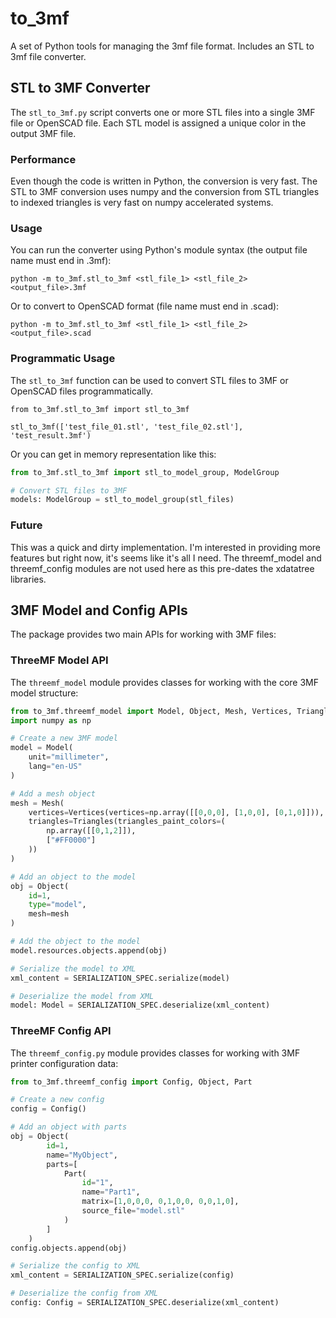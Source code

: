 # to_3mf
A set of Python tools for managing the 3mf file format. Includes an STL to 3mf file converter.

## STL to 3MF Converter

The `stl_to_3mf.py` script converts one or more STL files into a single 3MF file or OpenSCAD file. Each STL model is assigned a unique color in the output 3MF file.

### Performance

Even though the code is written in Python, the conversion is very fast. The STL to 3MF conversion uses numpy and the conversion from STL triangles to indexed triangles is very fast
on numpy accelerated systems.

### Usage

You can run the converter using Python's module syntax (the output file name must end in .3mf):

```
python -m to_3mf.stl_to_3mf <stl_file_1> <stl_file_2> <output_file>.3mf
```

Or to convert to OpenSCAD format (file name must end in .scad):

```
python -m to_3mf.stl_to_3mf <stl_file_1> <stl_file_2> <output_file>.scad
```

### Programmatic Usage

The `stl_to_3mf` function can be used to convert STL files to 3MF or OpenSCAD files programmatically.

```
from to_3mf.stl_to_3mf import stl_to_3mf

stl_to_3mf(['test_file_01.stl', 'test_file_02.stl'], 'test_result.3mf')
```

Or you can get in memory representation like this:

```python
from to_3mf.stl_to_3mf import stl_to_model_group, ModelGroup

# Convert STL files to 3MF
models: ModelGroup = stl_to_model_group(stl_files)
```

### Future

This was a quick and dirty implementation. I'm interested in providing more features 
but right now, it's seems like it's all I need. The threemf_model and threemf_config
modules are not used here as this pre-dates the xdatatree libraries.

## 3MF Model and Config APIs

The package provides two main APIs for working with 3MF files:

### ThreeMF Model API

The `threemf_model` module provides classes for working with the core 3MF model structure:

```python
from to_3mf.threemf_model import Model, Object, Mesh, Vertices, Triangles
import numpy as np

# Create a new 3MF model
model = Model(
    unit="millimeter",
    lang="en-US"
)

# Add a mesh object
mesh = Mesh(
    vertices=Vertices(vertices=np.array([[0,0,0], [1,0,0], [0,1,0]])),
    triangles=Triangles(triangles_paint_colors=(
        np.array([[0,1,2]]),
        ["#FF0000"]
    ))
)

# Add an object to the model
obj = Object(
    id=1,
    type="model",
    mesh=mesh
)

# Add the object to the model
model.resources.objects.append(obj)

# Serialize the model to XML
xml_content = SERIALIZATION_SPEC.serialize(model)

# Deserialize the model from XML
model: Model = SERIALIZATION_SPEC.deserialize(xml_content)
```

### ThreeMF Config API

The `threemf_config.py` module provides classes for working with 3MF printer configuration data:

```python
from to_3mf.threemf_config import Config, Object, Part

# Create a new config
config = Config()

# Add an object with parts
obj = Object(
        id=1,
        name="MyObject",
        parts=[
            Part(
                id="1",
                name="Part1",
                matrix=[1,0,0,0, 0,1,0,0, 0,0,1,0],
                source_file="model.stl"
            )
        ]
    )
config.objects.append(obj)

# Serialize the config to XML
xml_content = SERIALIZATION_SPEC.serialize(config)

# Deserialize the config from XML
config: Config = SERIALIZATION_SPEC.deserialize(xml_content)
```

